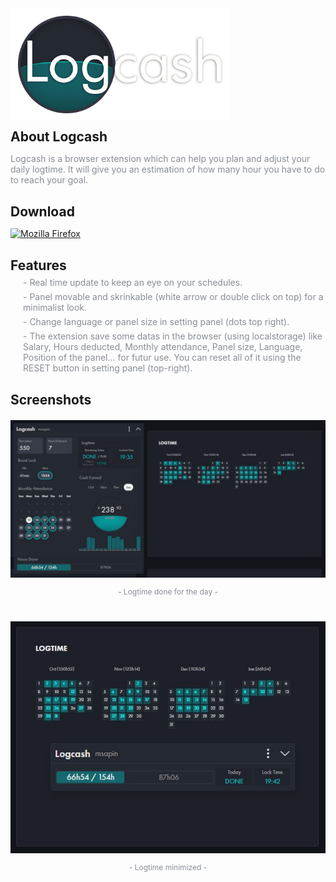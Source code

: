 
<h1 align="left" style="outline: none; border: none; padding: 0; margin: 0">
	<img src="logcash-line.png" width="350px">
</h1>

<h2 style="outline: none; border: none; padding: 0; margin: 6px 0">About Logcash</h2>
<p style="color: #888d94">
Logcash is a browser extension which can help you plan and adjust your daily logtime. It will give you an estimation of how many hour you have to do to reach your goal.

<h2 style="outline: none; border: none; padding: 0; margin: 30px 0 6px 0">Download</h2>

[<img src="https://www.mozilla.org/media/img/structured-data/logo-firefox-browser.fbc7ffbb50fd.png" width="64" alt="Mozilla Firefox" title="Download for Mozilla Firefox">](https://github.com/InpasM/logcash/releases/download/v1.1.1/logcash-firefox-1.1.1.xpi)

<h2 style="outline: none; border: none; padding: 0; margin: 30px 0 6px 0">Features</h2>

<div style="color: #888d94;">
	<p style="margin: 6px 0 0 20px;">- Real time update to keep an eye on your schedules.</p>
	<p style="margin: 6px 0 0 20px;">- Panel movable and skrinkable (white arrow or double click on top) for a minimalist look.</p>
	<p style="margin: 6px 0 0 20px;">- Change language or panel size in setting panel (dots top right).</p>
	<p style="margin: 6px 0 0 20px;">- The extension save some datas in the browser (using localstorage) like Salary, Hours deducted, Monthly attendance, Panel size, Language, Position of the panel... for futur use. You can reset all of it using the RESET button in setting panel (top-right).</p>
</div>

<h2 style="outline: none; border: none; padding: 0; margin: 30px 0 20px 0">Screenshots</h2>

<p align="center" style="font-size:12px; color: #888d94; margin: 4px 0 0 0;">
	<img src="captures/logcash-screen-1.JPG">
</p>
<p align="center" style="font-size:12px; color: #888d94;">
	- Logtime done for the day -
</p>

<p align="center" style="font-size:12px; color: #888d94; margin: 40px 0 0 0;">
	<img src="captures/logcash-screen-2.JPG">
</p>
<p align="center" style="font-size:12px; color: #888d94;">
	- Logtime minimized -
</p>
